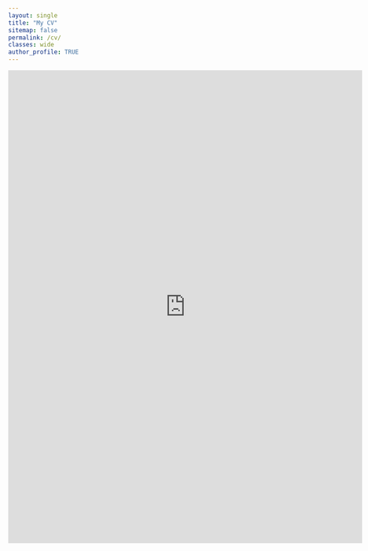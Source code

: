 ```yaml
---
layout: single
title: "My CV"
sitemap: false
permalink: /cv/
classes: wide
author_profile: TRUE
---
```


<embed src="https://pikaroot.github.io/assets/download/cv.pdf" width="720" height="960" type="application/pdf" />
